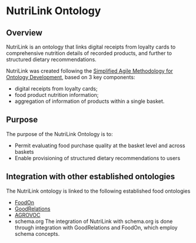 # NutriLink Ontology

## Overview

NutriLink is an ontology that links digital receipts from loyalty cards
to comprehensive nutrition details of recorded products, and further to structured dietary recommendations. 

NutriLink was created following the [Simplified Agile Methodology for Ontology Development](doi.org/10.6084/m9.figshare.3189769), based on 3 key components: 
- digital receipts from loyalty cards; 
- food product nutrition information; 
- aggregation of information of products within a single basket. 

## Purpose

The purpose of the NutriLink Ontology is to:

- Permit evaluating food purchase quality at the basket level and across baskets
- Enable provisioning of structured dietary recommendations to users

## Integration with other established ontologies

The NutriLink ontology is linked to the following established food ontologies

- [FoodOn](https://github.com/FoodOntology/foodon)
- [GoodRelations](purl.org/goodrelations)
- [AGROVOC](https://agrovoc.fao.org/browse/agrovoc/en/)
- schema.org
    The integration of NutriLink with schema.org is done through integration with GoodRelations and FoodOn, which employ schema concepts.


